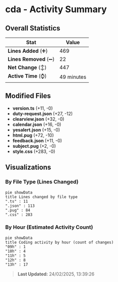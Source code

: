 # cda - Activity Summary 

## Overall Statistics

| Stat                   | Value                                                             |
| ---------------------- | ----------------------------------------------------------------- |
| **Lines Added** (➕)   | 469                                          |
| **Lines Removed** (➖) | 22                                        |
| **Net Change** (↕)    | 447                |
| **Active Time** (⌚)   | 49 minutes |


## Modified Files
- **version.ts** (+11, -0)
- **duty-request.json** (+27, -12)
- **clearview.json** (+32, -0)
- **calendar.json** (+16, -0)
- **yesalert.json** (+15, -0)
- **html.pug** (+72, -10)
- **feedback.json** (+11, -0)
- **subject.pug** (+2, -0)
- **style.css** (+283, -0)

## Visualizations

### By File Type (Lines Changed)

```mermaid
pie showData
title Lines changed by file type
".ts" : 11
".json" : 113
".pug" : 84
".css" : 283
```

### By Hour (Estimated Activity Count)

```mermaid
pie showData
title Coding activity by hour (count of changes)
"09h" : 1
"10h" : 4
"11h" : 5
"12h" : 8
"13h" : 17
```


> **Last Updated:** 24/02/2025, 13:39:26